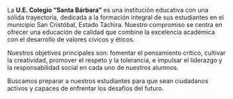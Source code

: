 La **U.E. Colegio “Santa Bárbara”** es una institución educativa con una sólida trayectoria, dedicada a la formación integral de sus estudiantes en el municipio San Cristóbal, Estado Táchira. Nuestro compromiso se centra en ofrecer una educación de calidad que combine la excelencia académica con el desarrollo de valores cívicos y éticos.

Nuestros objetivos principales son: fomentar el pensamiento crítico, cultivar la creatividad, promover el respeto y la tolerancia, e impulsar el liderazgo y la responsabilidad social en cada uno de nuestros alumnos.

Buscamos preparar a nuestros estudiantes para que sean ciudadanos activos y capaces de enfrentar los desafíos del futuro.
